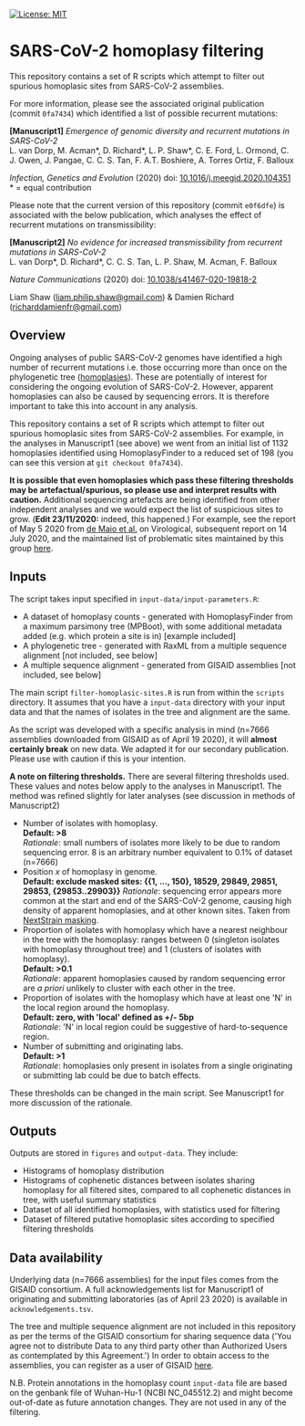 [![License: MIT](https://img.shields.io/badge/License-MIT-yellow.svg)](https://opensource.org/licenses/MIT)

# SARS-CoV-2 homoplasy filtering

This repository contains a set of R scripts which attempt to filter out spurious homoplasic sites from SARS-CoV-2 assemblies. 

For more information, please see the associated original publication (commit  `0fa7434`) which identified a list of possible recurrent mutations: 
 
**[Manuscript1]** *Emergence of genomic diversity and recurrent mutations in SARS-CoV-2*  
L. van Dorp, M. Acman\*, D. Richard\*, L. P. Shaw\*, C. E. Ford, L. Ormond, C. J. Owen, J. Pangae, C. C. S. Tan, F. A.T. Boshiere, A. Torres Ortiz, F. Balloux  

*Infection, Genetics and Evolution* (2020) doi: [10.1016/j.meegid.2020.104351](https://doi.org/10.1016/j.meegid.2020.104351)  
\* = equal contribution  

Please note that the current version of this repository (commit `e0f6dfe`) is associated with the below publication, which analyses the effect of recurrent mutations on transmissibility:

**[Manuscript2]** *No evidence for increased transmissibility from recurrent mutations in SARS-CoV-2*  
L. van Dorp\*, D. Richard\*, C. C. S. Tan, L. P. Shaw, M. Acman, F. Balloux  

*Nature Communications* (2020) doi: [10.1038/s41467-020-19818-2](https://doi.org/10.1038/s41467-020-19818-2)

Liam Shaw (liam.philip.shaw@gmail.com) & Damien Richard (richarddamienfr@gmail.com)

## Overview

Ongoing analyses of public SARS-CoV-2 genomes have identified a high number of recurrent mutations i.e. those occurring more than once on the phylogenetic tree ([homoplasies](https://en.wikipedia.org/wiki/Homoplasy)). These are potentially of interest for considering the ongoing evolution of SARS-CoV-2. However, apparent homoplasies can also be caused by sequencing errors. It is therefore important to take this into account in any analysis. 

 This repository contains a set of R scripts which attempt to filter out spurious homoplasic sites from SARS-CoV-2 assemblies. For example, in the analyses in Manuscript1 (see above) we went from an initial list of 1132 homoplasies identified using HomoplasyFinder to a reduced set of 198 (you can see this version at `git checkout 0fa7434`). 

**It is possible that even homoplasies which pass these filtering thresholds may be artefactual/spurious, so please use and interpret results with caution.** Additional sequencing artefacts are being identified from other independent analyses and we would expect the list of suspicious sites to grow. (**Edit 23/11/2020:** indeed, this happened.) For example, see the report of May 5 2020 from [de Maio et al.](http://virological.org/t/issues-with-sars-cov-2-sequencing-data/473) on Virological, subsequent report on 14 July 2020, and the maintained list of problematic sites maintained by this group [here](https://github.com/W-L/ProblematicSites_SARS-CoV2/blob/master/problematic_sites_sarsCov2.vcf).


## Inputs

The script takes input specified in `input-data/input-parameters.R`:

* A dataset of homoplasy counts - generated with HomoplasyFinder from a maximum parsimony tree (MPBoot), with some additional metadata added (e.g. which protein a site is in) [example included]
* A phylogenetic tree - generated with RaxML from a multiple sequence alignment [not included, see below]
* A multiple sequence alignment - generated from GISAID assemblies [not included, see below] 

The main script `filter-homoplasic-sites.R` is run from within the `scripts` directory. It assumes that you have a `input-data` directory with your input data and that the names of isolates in the tree and alignment are the same. 

As the script was developed with a specific analysis in mind (n=7666 assemblies downloaded from GISAID as of April 19 2020), it will **almost certainly break** on new data. We adapted it for our secondary publication. Please use with caution if this is your intention. 

**A note on filtering thresholds.** There are several filtering thresholds used. These values and notes below apply to the analyses in Manuscript1. The method was refined slightly for later analyses (see discussion in methods of Manuscript2)

* Number of isolates with homoplasy.  
**Default: >8**  
*Rationale*: small numbers of isolates more likely to be due to random sequencing error. 8 is an arbitrary number equivalent to 0.1% of dataset (n=7666) 
* Position *x* of homoplasy in genome.  
**Default: exclude masked sites: {{1, ..., 150}, 18529, 29849, 29851, 29853, {29853..29903}}** 
*Rationale*: sequencing error appears more common at the start and end of the SARS-CoV-2 genome, causing high density of apparent homoplasies, and at other known sites. Taken from [NextStrain masking](https://github.com/nextstrain/ncov/blob/20974e93a647cc17595718561a69eb02a42a4e5a/config/config.yaml). 
* Proportion of isolates with homoplasy which have a nearest neighbour in the tree with the homoplasy: ranges between 0 (singleton isolates with homoplasy throughout tree) and 1 (clusters of isolates with homoplasy).  
**Default: >0.1**  
*Rationale*: apparent homoplasies caused by random sequencing error are *a priori* unlikely to cluster with each other in the tree. 
* Proportion of isolates with the homoplasy which have at least one 'N' in the local region around the homoplasy.  
**Default: zero, with 'local' defined as +/- 5bp**  
*Rationale*: 'N' in local region could be suggestive of hard-to-sequence region. 
* Number of submitting and originating labs.  
**Default: >1**  
*Rationale*: homoplasies only present in isolates from a single originating or submitting lab could be due to batch effects.
 
These thresholds can be changed in the main script. See Manuscript1 for more discussion of the rationale. 

## Outputs

Outputs are stored in `figures` and `output-data`. They include:

* Histograms of homoplasy distribution
* Histograms of cophenetic distances between isolates sharing homoplasy for all filtered sites, compared to all cophenetic distances in tree, with useful summary statistics
* Dataset of all identified homoplasies, with statistics used for filtering
* Dataset of filtered putative homoplasic sites according to specified filtering thresholds

## Data availability

Underlying data (n=7666 assemblies) for the input files comes from the GISAID consortium. A full acknowledgements list for Manuscript1 of originating and submitting laboratories (as of April 23 2020) is available in `acknowledgements.tsv`.  

The tree and multiple sequence alignment are not included in this repository as per the terms of the GISAID consortium for sharing sequence data ('You agree not to distribute Data to any third party other than Authorized Users as contemplated by this Agreement.') In order to obtain access to the assemblies, you can register as a user of GISAID [here](https://www.gisaid.org/registration/register/). 

N.B. Protein annotations in the homoplasy count `input-data` file are based on the genbank file of Wuhan-Hu-1 (NCBI NC_045512.2) and might become out-of-date as future annotation changes. They are not used in any of the filtering. 
